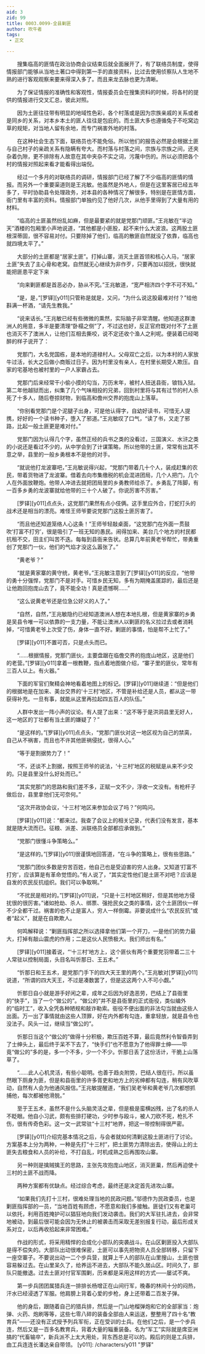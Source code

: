 ```yaml
---
aid: 3
zid: 99
title: 0003.0099-全县剿匪
author: 吹牛者
tags: 
 - 正文

---
```




　　搜集临高的匪情在政治协商会议结束后就全面展开了，有了联络员制度，使得情报部门能够从当地土著口中得到第一手的直接资料，比过去使用侦察队人生地不熟的进行客观观察来要来得深入多了。而且来龙去脉也更为清晰。

　　为了保证情报的准确性和客观性，情报委员会在搜集资料的时候，将各村的提供的情报进行交叉汇总，彼此对照。

　　因为土匪往往带有明显的地域性色彩，各个村落或是因为宗族亲戚的关系或者是同乡的关系，对本乡本土的匪人往往是包庇的。而土匪大多也遵循兔子不吃窝边草的规矩，对当地人留有余地，而专门祸害外地的村落。

　　在这种社会生态下面，联络员也不能免俗。所以他们的报告必然是会根据土匪与自己村子的亲疏关系有隐瞒有夸大。而村落与村落之间，宗族与宗族之间，还夹杂着仇隙，更不排除有人故意在其中夹杂不实之词，污蔑中伤的。所以必须把各个村的情报对照起来看才能看得出端倪。

　　经过一个多月的对联络员的调研，情报部门已经了解了不少临高的匪情的情报。而另外一个重要渠道则是王兆敏。他虽然是外地人，但是在这里客居已经五年多了，平时协助县令处理政务，对本县的各种情况了解很多，特别是在匪情方面，衙门里有丰富的资料。情报部门单独约见了他好几次，从他手里得到了大量有用的材料。

　　“临高的土匪虽然纷乱如麻，但是最要紧的就是党那门顽匪。”王兆敏在“半边天”酒楼的包厢里小声地说道，“其他都是小匪股，起不来什么大波浪。这两股土匪根深蒂固，很不容易对付。只要除掉了他们，临高的散匪自然就没了依靠，临高也就四境太平了。”

　　大部分的土匪都是“居家土匪”。打掉山寨，消灭土匪首领和核心人马，“居家土匪”失去了主心骨和老窝。自然就无心继续为非作歹，只要再加以招抚，很快就能把匪患平定下来

　　“向来剿匪都是首恶必办，胁从不究。”王兆敏道，“宽严相济四个字不可不知。”

　　“是，是，”[罗铎][y011]只管称是就是，又问，“为什么说这股最难对付？”给他斟满一杯酒，“请先生教我。”

　　“说来话长。”王兆敏已经有些微微的熏然，实际脑子非常清醒。他知道这群澳洲人的用意，多半是要清理“卧榻之侧”了，不过这也好，反正官府既对付不了土匪也消灭不了澳洲人，让他们互相去撕咬，说不定还收个渔人之利呢。便装着已经喝醉的样子说开了：

　　党那门，大名党国栋，是本地的道禄村人。父母双亡之后，以为本村的人家放牛过活，长大之后做小商贩过日子。因为村里没有亲人，在村里长期受人欺压。自家的宅基地也被村里的一户人家霸占去。

　　党那门后来经常干小偷小摸的勾当，万历末年，被村人扭送县衙，锒铛入狱。第二年他越狱而出，纠集了几个气味相投的兄弟，回到村里将与其有过节的村人杀死了十多人，随后卷掠财物，到临高和儋州交界的抱庞山上落草。

　　“你别看党那门是个泥腿子出身，可是他认得字，自幼好读书，可惜无人提携，好好的一个读书种子，堕入了邪道。”王兆敏叹了口气，“读了书，又走了邪路，比起一般土匪更是难对付。”

　　党那门因为认得几个字，虽然正经的兵书之类的没看过，三国演义、水浒之类的小说还是看过不少的，从中学会到了计谋策略，所以他带的土匪，常常有出其不意之举，县里的一般乡勇根本不是他的对手。

　　“就说他打龙波寨吧，”王兆敏说得兴起，“党那门带着几十个人，装成赶集的农民，带着货物进了龙波寨。借着去向市集缴税的机会混进团局，几个人把门，几个人在外面放鞭炮。他带人冲进去就把团局里的乡勇教师给杀了。乡勇乱了阵脚，有一百多乡勇的龙波寨就给他带的三十个人破了。你说厉害不厉害。”

　　[罗铎][y011]点点头，这党那门果然有点小伎俩。这手里应外合，打蛇打头的战术还是相当的漂亮。难怪王师爷要说党那门这股土匪厉害了。

　　“而且他还知道笼络人心这条！”王师爷轻敲桌面，“这党那门在外面一贯鼓吹‘打富不打穷’，很是吸引了一班无知的愚民。闹得加来、美台几个地方的村民都抗租不交，田主们叫苦不迭。每每到县衙来告状。总算几年前黄老爷帮忙，带勇重创了党那门一伙，他们的气焰才没这么嚣张了。”

　　“黄老爷？”

　　“就是黄家寨的黄守统，黄老爷。”王兆敏注意到了[罗铎][y011]的反应，“他带的勇十分强悍，党那门不是对手。可惜乡民无知，多有为期掩盖匿踪的，最后还是让他跑回抱庞山去了，竟不能全功！真是遗憾啊……”

　　“这么说黄老爷还是位急公好义的人了。”

　　“自然，自然，”王兆敏隐约已经知道澳洲人想在本地扎根，但是黄家寨的乡勇是吴县令唯一可以依靠的一支力量，不能让澳洲人以剿匪的名义拉过去或者消耗掉，“可惜黄老爷上次受了伤，身体一直不好。剿匪的事情，怕是帮不上忙了。”

　　[罗铎][y011]不置可否，只是点头而已。

　　“……根据情报，党那门匪伙，主要盘踞在临儋交界的抱庞山地区，这是他们的老营。”[罗铎][y011]拿着一根教鞭，指点着地图做介绍，“寨子里的匪伙，常年有三百人以上。有火器。”

　　下面的军官们聚精会神地看着地图上的标记。[罗铎][y011]继续道：“但是他们的根据地是在加来、美台交界的‘十三村’地区，不管是补给还是人员，都从这一带获得补充。一旦有事，就能从这里再拉起四五百人的队伍。”

　　人群中发出一阵小声的议论。有人提了出来：“这不等于是洪洞县里无好人，这一地区的丁壮都有当土匪的嫌疑了？”

　　“是这样的。”[罗铎][y011]点点头，“党那门匪伙对这一地区视为自己的禁脔，自己从不祸害，而且也不许其他匪祸侵扰，很得人心。”

　　“等于是割据势力了！”

　　“不，还谈不上割据，按照王师爷的说法，‘十三村’地区的税赋是从来不少交的。只是县里没什么好处而已。”

　　“其实党那门的思路和我们差不多，正赋一文不少，浮收一文没有。有枪杆子做后台，县里拿他们无可奈何。”

　　“这次开政协会议，‘十三村’地区来参加会议了吗？”何鸣问。

　　[罗铎][y011]说：“都来过。我查了会议上的相关记录，代表们没有发言，基本就是随大流而已。征粮、派差、派联络员全部都应承做到。”

　　“党那门很懂斗争策略么。”

　　“是这样的。”[罗铎][y011]很谨慎地回答道，“在斗争的策略上，很有些思路。”

　　“党那门团伙多数是穷苦百姓，他自己也是受迫害的穷人出身。又知道‘打富不打穷’，应该算是有革命觉悟的。”有人说了，“其实定性他们是土匪不对吧？应该是自发的农民反抗组织。我们可以争取啊。”

　　“不扰民是相对的。”[罗铎][y011]说，“只是十三村地区稍好，但是其他地方侵扰很的很厉害。”诸如抢劫、杀人、绑票、强抢民女之类的事情，这个土匪团伙一样不少全都干过。祸害的也不止是富人，穷人一样倒霉。非要说成什么“农民反抗”或者“起义”，就是在自欺欺人。

　　何鸣解释说：“剿匪指挥部之所以选择拿他们第一个开刀，一是他们的势力最大，打掉有敲山震虎的作用；二是这伙人民愤极大。我们师出有名。”

　　[罗铎][y011]接着说，“‘十三村’地方上，这个匪伙有两个重要党羽带着二三十人常驻以控制局面，头目名叫忻那日、王五术。”

　　“忻那日和王五术，是党那门手下的四大天王里的两个。”王兆敏对[罗铎][y011]说道，“所谓的四大天王，不过是凑数罢了，但是这这两个人不可小觑。”

　　忻那日自小就是游手好闲之辈，成年之后因为好逸恶劳，巴结上了县衙里的“快手”，当了一个“做公的”。“做公的”并不是县衙里的正式衙役，类似编外的“临时工”，收入全凭各种陋规和敲诈勒索。衙役不便出面的非法勾当就由这些人出面。万一出了事情就由这些人顶罪，好在内外都有勾连，重拿轻放，就是县令也没法子。风头一过，继续当“做公的”。

　　忻那日当这个“做公的”做得十分积极，欺压百姓不算，最后竟然利令智昏弄到了士绅头上，最后终于呆不下去了，“快手们”也不愿意为了他得罪士绅——毕竟“做公的”多的是，多一个不多，少一个不少。忻那日丢了这份活计，干脆上山落草了。

　　“……此人心机灵活，有些小聪明。也善于趋炎附势，巴结人很在行。所以虽然眼下厕身为匪，但是和县衙里的许多胥吏和地方上的劣绅都有勾连，稍有风吹草动，自然有人会为他通风报信。”王兆敏提醒道，“我们吴老爷和黄老爷几次都想抓捕他，每次都被他滑脱。”

　　至于王五术，虽然不是什么头脑灵活之辈，但是极是蛮横凶残，出了名的杀人不眨眼。他自小习武，颇有些排打硬功，少时参与殴斗，被人刀砍不死，枪扎不伤，很有传奇色彩。这一文一武常驻“十三村”地界，把这一带控制得很严密。

　　[罗铎][y011]介绍完基本情况之后，与会者就如何清剿这股土匪进行了讨论。方案基本上分为两种，一种是先打“十三村”，把土匪势力清除出去，使得山上的土匪失去粮食和人员的补给，不打自乱，时机成熟之后再围攻山寨。

　　另一种则是擒贼擒王的思路，主张先攻抱庞山地区，消灭匪巢，然后再迫使十三村的土匪不战而降。

　　两种方案都有优缺点。经过综合考虑，最终还是决定首先进攻山寨。

　　“如果我们先打十三村，很难处理当地的民政问题。”邬德作为民政委员，也是剿匪指挥部的一员，“当地百姓有顾虑，不愿意和我们多接触。匪徒们又有老巢可以依托，利用百姓掩护可以猖狂地向我们发动袭击。我们的大军驻扎进去，会非常地被动，到最后很可能会因为无休止的被袭击而采取无差别报复行动，最后形成关系对立，以后再收拾起来非常困难。”

　　作战的形式，将采用精悍的合成化小部队的突袭战斗。在山区剿匪投入大部队是得不偿失的。大部队出动很难保密，土匪可以事先把物资人员全部转移，只留下一座空寨子。不要说出动一二个步兵营，就算上千人的部队在山里搜山，土匪也很容易躲过去。在山里呆久了，给养运不进去，大部队不能久居山区。时间久了，部队只能撤退。过去土匪对付官军围剿，历来都是采用这样的方式——屡试不爽。

　　第一步兵团团属猎兵连一排排长杨增正在山间行军，晚春的林间十分的闷热，汗水已经浸透了军服。他肩膀上背着心爱的步枪，身上还带着二百发子弹。

　　他的身后，跟随着自己的猎兵排，然后是一门山地榴弹炮和它的全部家当：炮弹、火药、炮刷等等，这些七零八碎的装备全部由人来运送，整整用了四十名“教育兵”——还没有正式授予列兵军衔，正在受训的士兵。在他们之后，是一个步兵连，然后又是一百多名教育兵，背着大量的辎重装备。名为“军工”实际就是席亚洲搞的“代畜输卒”，新兵派不上太大用处，背东西总是可以的。殿后的则是工兵排，由工兵连连长潘达亲自带领。
[y011]: /characters/y011 "罗铎"


